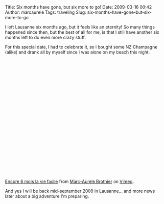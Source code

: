 Title: Six months have gone, but six more to go!
Date: 2009-03-16 00:42
Author: marcaurele
Tags: traveling
Slug: six-months-have-gone-but-six-more-to-go

I left Lausanne six months ago, but it feels like an eternity! So many
things happened since then, but the best of all for me, is that I still
have another six months left to do even more crazy stuff.

For this special date, I had to celebrate it, so I bought some NZ
Champagne (alike) and drank all by myself since I was alone on my beach
this night.

<div class="video">
<object width="500" height="377"><param name="allowfullscreen" value="true" /><param name="allowscriptaccess" value="always" /><param name="movie" value="http://vimeo.com/moogaloop.swf?clip_id=3673381&amp;server=vimeo.com&amp;show_title=1&amp;show_byline=0&amp;show_portrait=0&amp;color=00ADEF&amp;fullscreen=1" /><embed src="http://vimeo.com/moogaloop.swf?clip_id=3673381&amp;server=vimeo.com&amp;show_title=1&amp;show_byline=0&amp;show_portrait=0&amp;color=00ADEF&amp;fullscreen=1" type="application/x-shockwave-flash" allowfullscreen="true" allowscriptaccess="always" width="500" height="377"></embed></object><p><a href="http://vimeo.com/3673381">Encore 6 mois la vie facile</a> from <a href="http://vimeo.com/user655055">Marc-Aurele Brothier</a> on <a href="http://vimeo.com">Vimeo</a>.
</p>
</div>

And yes I will be back mid-september 2009 in Lausanne... and more news
later about a big adventure I'm preparing.
